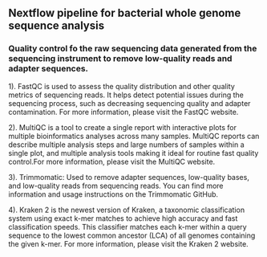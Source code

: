 <h2> Nextflow pipeline for bacterial whole genome sequence analysis </h2>

<h3>Quality control fo the raw sequencing data generated from the sequencing instrument to remove low-quality reads and adapter sequences.</h3>

1). FastQC is used to assess the quality distribution and other quality metrics of sequencing reads. It helps detect potential issues during the sequencing process, such as decreasing sequencing quality and adapter contamination. For more information, please visit the FastQC website.

2). MultiQC is a tool to create a single report with interactive plots for multiple bioinformatics analyses across many samples. MultiQC reports can describe multiple analysis steps and large numbers of samples within a single plot, and multiple analysis tools making it ideal for routine fast quality control.For more information, please visit the MultiQC website.

3). Trimmomatic: Used to remove adapter sequences, low-quality bases, and low-quality reads from sequencing reads. You can find more information and usage instructions on the Trimmomatic GitHub.

4). Kraken 2 is the newest version of Kraken, a taxonomic classification system using exact k-mer matches to achieve high accuracy and fast classification speeds. This classifier matches each k-mer within a query sequence to the lowest common ancestor (LCA) of all genomes containing the given k-mer. For more information, please visit the Kraken 2 website. 
